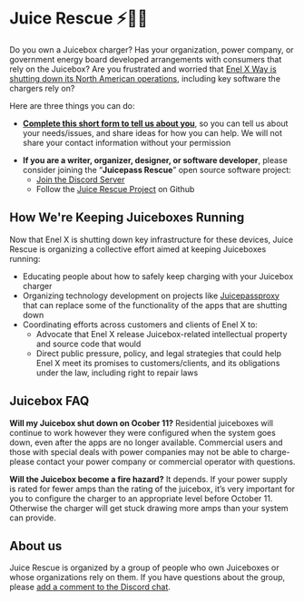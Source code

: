 # Juice Rescue ⚡🔌🚗

Do you own a Juicebox charger? Has your organization, power company, or government energy board developed arrangements with consumers that rely on the Juicebox? Are you frustrated and worried that [Enel X Way is shutting down its North American operations](https://www.juiceboxnorthamerica.com/), including key software the chargers rely on?

Here are three things you can do:

* **[Complete this short form to tell us about you](https://forms.gle/pz8iPAYeZ7cu3ZTq7)**, so you can tell us about your needs/issues, and share ideas for how you can help. We will not share your contact information without your permission  
<!--* **Add your story in the comments below**, if you want journalists and consumer advocacy groups to see your story-->
* **If you are a writer, organizer, designer, or software developer**, please consider joining the “**Juicepass Rescue**” open source software project:  
  * [Join the Discord Server](https://discord.gg/rBgbGZsA)  
  * Follow the [Juice Rescue Project](https://github.com/JuiceboxRescue) on Github

## How We're Keeping Juiceboxes Running

Now that Enel X is shutting down key infrastructure for these devices, Juice Rescue is organizing a collective effort aimed at keeping Juiceboxes running:

* Educating people about how to safely keep charging with your Juicebox charger  
* Organizing technology development on projects like [Juicepassproxy](https://github.com/JuiceboxRescue/juicepassproxy) that can replace some of the functionality of the apps that are shutting down  
* Coordinating efforts across customers and clients of Enel X to:  
  * Advocate that Enel X release Juicebox-related intellectual property and source code that would   
  * Direct public pressure, policy, and legal strategies that could help Enel X meet its promises to customers/clients, and its obligations under the law, including right to repair laws

## Juicebox FAQ

**Will my Juicebox shut down on Ocober 11?** Residential juiceboxes will continue to work however they were configured when the system goes down, even after the apps are no longer available. Commercial users and those with special deals with power companies may not be able to charge- please contact your power company or commercial operator with questions.

**Will the Juicebox become a fire hazard?** It depends. If your power supply is rated for fewer amps than the rating of the juicebox, it’s very important for you to configure the charger to an appropriate level before October 11\. Otherwise the charger will get stuck drawing more amps than your system can provide. 

## About us
Juice Rescue is organized by a group of people who own Juiceboxes or whose organizations rely on them. If you have questions about the group, please [add a comment to the Discord chat](https://discord.gg/rBgbGZsA).

<!-- - Dr. [J. Nathan Matias](https://natematias.com/), on the tech team at the Ithaca Ecovillage a community who use 43 Juicebox chargers   
- (other organizers add your name and/or username here) -->

